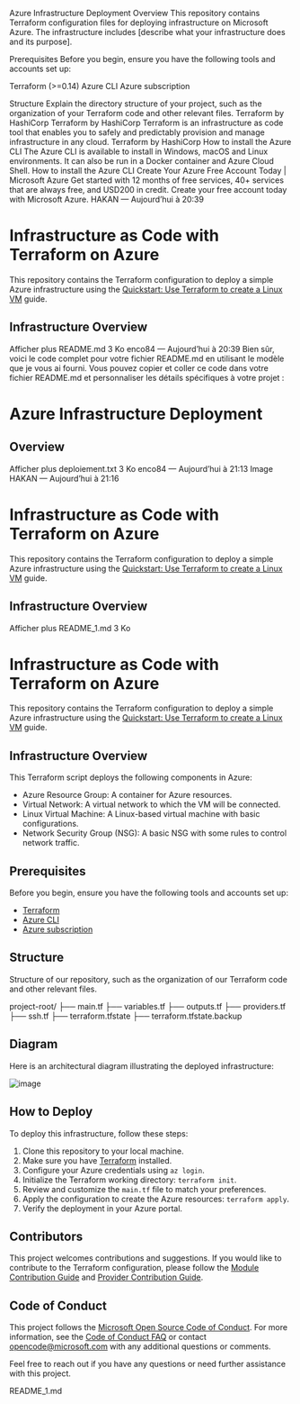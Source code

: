 Azure Infrastructure Deployment
Overview
This repository contains Terraform configuration files for deploying infrastructure on Microsoft Azure. The infrastructure includes [describe what your infrastructure does and its purpose].

Prerequisites
Before you begin, ensure you have the following tools and accounts set up:

Terraform (>=0.14)
Azure CLI
Azure subscription

Structure
Explain the directory structure of your project, such as the organization of your Terraform code and other relevant files.
Terraform by HashiCorp
Terraform by HashiCorp
Terraform is an infrastructure as code tool that enables you to safely and predictably provision and manage infrastructure in any cloud.
Terraform by HashiCorp
How to install the Azure CLI
The Azure CLI is available to install in Windows, macOS and Linux environments. It can also be run in a Docker container and Azure Cloud Shell.
How to install the Azure CLI
Create Your Azure Free Account Today | Microsoft Azure
Get started with 12 months of free services, 40+ services that are always free, and USD200 in credit. Create your free account today with Microsoft Azure.
HAKAN — Aujourd’hui à 20:39
# Infrastructure as Code with Terraform on Azure

This repository contains the Terraform configuration to deploy a simple Azure infrastructure using the [Quickstart: Use Terraform to create a Linux VM](https://learn.microsoft.com/en-us/azure/virtual-machines/linux/quick-create-terraform?tabs=azure-cli) guide.

## Infrastructure Overview
Afficher plus
README.md
3 Ko
enco84 — Aujourd’hui à 20:39
Bien sûr, voici le code complet pour votre fichier README.md en utilisant le modèle que je vous ai fourni. Vous pouvez copier et coller ce code dans votre fichier README.md et personnaliser les détails spécifiques à votre projet :


# Azure Infrastructure Deployment

## Overview
Afficher plus
deploiement.txt
3 Ko
enco84 — Aujourd’hui à 21:13
Image
HAKAN — Aujourd’hui à 21:16
# Infrastructure as Code with Terraform on Azure

This repository contains the Terraform configuration to deploy a simple Azure infrastructure using the [Quickstart: Use Terraform to create a Linux VM](https://learn.microsoft.com/en-us/azure/virtual-machines/linux/quick-create-terraform?tabs=azure-cli) guide.

## Infrastructure Overview
Afficher plus
README_1.md
3 Ko
﻿
# Infrastructure as Code with Terraform on Azure

This repository contains the Terraform configuration to deploy a simple Azure infrastructure using the [Quickstart: Use Terraform to create a Linux VM](https://learn.microsoft.com/en-us/azure/virtual-machines/linux/quick-create-terraform?tabs=azure-cli) guide.

## Infrastructure Overview

This Terraform script deploys the following components in Azure:

- Azure Resource Group: A container for Azure resources.
- Virtual Network: A virtual network to which the VM will be connected.
- Linux Virtual Machine: A Linux-based virtual machine with basic configurations.
- Network Security Group (NSG): A basic NSG with some rules to control network traffic.

## Prerequisites

Before you begin, ensure you have the following tools and accounts set up:

- [Terraform](https://www.terraform.io/) 
- [Azure CLI](https://docs.microsoft.com/en-us/cli/azure/install-azure-cli)
- [Azure subscription](https://azure.com/free)

## Structure

Structure of our repository, such as the organization of our Terraform code and other relevant files.

project-root/
  ├── main.tf
  ├── variables.tf
  ├── outputs.tf
  ├── providers.tf
  ├── ssh.tf
  ├── terraform.tfstate
  ├── terraform.tfstate.backup


## Diagram

Here is an architectural diagram illustrating the deployed infrastructure:

![image](https://github.com/Casper1045/SIEM-SOAR/assets/61239359/60a520de-abf7-4e86-be7b-82ade1bbdd8f)

## How to Deploy

To deploy this infrastructure, follow these steps:

1. Clone this repository to your local machine.
2. Make sure you have [Terraform](https://www.terraform.io/downloads.html) installed.
3. Configure your Azure credentials using `az login`.
4. Initialize the Terraform working directory: `terraform init`.
5. Review and customize the `main.tf` file to match your preferences.
6. Apply the configuration to create the Azure resources: `terraform apply`.
7. Verify the deployment in your Azure portal.

## Contributors

This project welcomes contributions and suggestions. If you would like to contribute to the Terraform configuration, please follow the [Module Contribution Guide](./module/CONTRIBUTE.md) and [Provider Contribution Guide](./provider/CONTRIBUTE.md).

## Code of Conduct

This project follows the [Microsoft Open Source Code of Conduct](https://opensource.microsoft.com/codeofconduct/). For more information, see the [Code of Conduct FAQ](https://opensource.microsoft.com/codeofconduct/faq/) or contact [opencode@microsoft.com](mailto:opencode@microsoft.com) with any additional questions or comments.

Feel free to reach out if you have any questions or need further assistance with this project.

README_1.md
